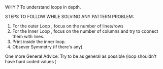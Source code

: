 WHY ? To understand loops in depth.

STEPS TO FOLLOW WHILE SOLVING ANY PATTERN PROBLEM:

1. For the outer Loop , focus on the number of lines/rows
2. For the Inner Loop , focus on the number of columns and try to coonect them with lines.
3. Print inside the inner loop.
4. Obsever Symmetry (if there's any).

One more General Advice: Try to be as general as possible (loop shouldn't have hard coded values )
